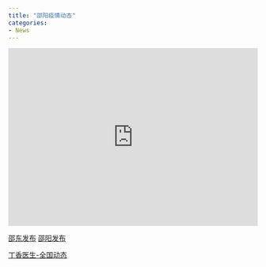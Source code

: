 ```yaml
---
title: "邵阳疫情动态"
categories:
- News
---
```

<!-- more -->

<iframe  width='100%' height='360' frameBorder='0' src='https://g.dituhui.com/apps/range/viewMap/2c9085306fbb67f1016ff84634f51c09'></iframe>


[邵东发布](https://mp.weixin.qq.com/s/FJcfgQQu7OVlqphe83KI0w)
[邵阳发布](https://mp.weixin.qq.com/s/1v1nxVceWZ64rdT7V4iD3g)


[丁香医生-全国动态](https://3g.dxy.cn/newh5/view/pneumonia?scene=2&clicktime=1579579384&enterid=1579579384&from=timeline&isappinstalled=0)